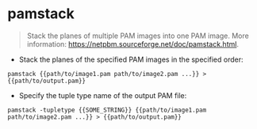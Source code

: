 # pamstack

> Stack the planes of multiple PAM images into one PAM image.
> More information: <https://netpbm.sourceforge.net/doc/pamstack.html>.

- Stack the planes of the specified PAM images in the specified order:

`pamstack {{path/to/image1.pam path/to/image2.pam ...}} > {{path/to/output.pam}}`

- Specify the tuple type name of the output PAM file:

`pamstack -tupletype {{SOME_STRING}} {{path/to/image1.pam path/to/image2.pam ...}} > {{path/to/output.pam}}`
